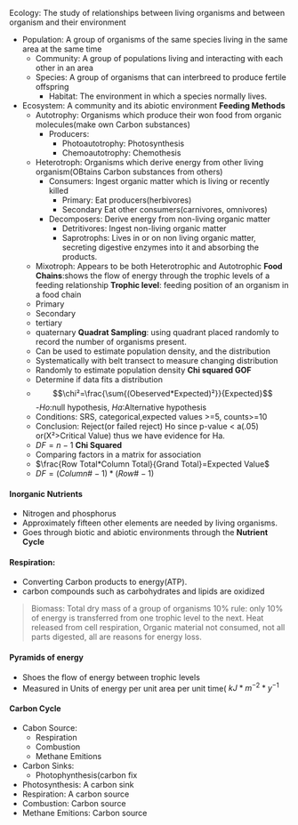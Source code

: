 Ecology: The study of relationships between living organisms and between organism and their environment
 - Population: A group of organisms of the  same species living in the same area at the same time
	 - Community: A group of populations living and interacting with each other in an area
	 - Species: A group of organisms that can interbreed to produce fertile offspring
		 - Habitat: The environment in which a species normally lives.
- Ecosystem:  A community and its abiotic environment
**Feeding Methods**
	- Autotrophy: Organisms which produce their won food from organic molecules(make own Carbon substances)
		- Producers:
			- Photoautotrophy: Photosynthesis
			- Chemoautotrophy: Chemothesis
	- Heterotroph: Organisms which derive energy from other living organism(OBtains Carbon substances from others)
		- Consumers: Ingest organic matter which is living or recently killed
			- Primary: Eat producers(herbivores)
			- Secondary Eat other consumers(carnivores, omnivores)
		- Decomposers: Derive energy from non-living organic matter
			- Detritivores: Ingest non-living organic matter
			- Saprotrophs: Lives in or on non living organic matter, secreting digestive enzymes into it and absorbing the products.
	- Mixotroph: Appears to be both Heterotrophic and Autotrophic
**Food Chains**:shows the flow of energy through the trophic levels of a feeding relationship
**Trophic level**: feeding position of an organism in a food chain
	- Primary
	- Secondary
	- tertiary
	- quaternary
**Quadrat Sampling**: using quadrant placed randomly to record the number of organisms present.
	- Can be used to estimate population density, and the distribution
	- Systematically with belt transect to measure changing distribution
	- Randomly to estimate population density
**Chi squared GOF**
	- Determine if data fits a distribution
	- $$\chi²=\frac{\sum{(Obeserved*Expected)²}}{Expected}$$
	-*Ho*:null hypothesis, *Ha*:Alternative hypothesis
	- Conditions: SRS, categorical,expected values >=5, counts>=10
	- Conclusion: Reject(or failed reject) Ho since p-value < a(.05) or(X²>Critical Value) thus we have evidence for Ha. 
	- $DF = n-1$
**Chi Squared**
	- Comparing factors in a matrix for association
	- $\frac{Row Total*Column Total}{Grand Total}=Expected Value$
	- $DF=(Column\#-1)*(Row\# -1)$
#### Inorganic Nutrients
 - Nitrogen and phosphorus
 - Approximately fifteen other elements are needed by living organisms.
 - Goes through biotic and abiotic environments through the **Nutrient Cycle**
 #### Respiration: 
 - Converting Carbon products to energy(ATP).
 - carbon compounds such as carbohydrates and lipids are oxidized
> Biomass: Total dry mass of a group of organisms
> 10% rule: only 10% of energy is transferred from one trophic level to the next. Heat released from cell respiration, Organic material not consumed, not all parts digested, all are reasons for energy loss.

#### Pyramids of energy
 - Shoes the flow of energy between trophic levels
 - Measured in Units of energy per unit area per unit time( $kJ*m^{-2} * y^{-1}$

#### Carbon Cycle
 - Cabon Source:
	 - Respiration
	 - Combustion
	 - Methane Emitions
 - Carbon Sinks:
	 - Photophynthesis(carbon fix
 - Photosynthesis: A carbon sink
 - Respiration: A carbon source
 - Combustion: Carbon source
 - Methane Emitions: Carbon source
<!--stackedit_data:
eyJoaXN0b3J5IjpbMTIxNDM1NzUyOSw0ODE3MTE1NDQsLTE3Nz
kwNDk3NjQsNDQ1ODQ2MTA4LC0yMDM3NjQyNjcxLDExMzI3NDg4
MDksMzc0MTAyNTIxLC03NDg4OTYzNzgsOTc4NTQzNzYsLTEzMT
M3OTI4ODQsMTg2ODUyODk4LC0xMjIzNTUzNTEyLC0xMTYxMDk0
MzQyLC0xNjA4OTg2MjcwLDE2NzMzOTU3NTEsLTI5NTcyMzgzNi
w4NjQ3MzA1Nyw3MDU5Nzc2OTQsLTE4NjI0NzA3NjYsNTAwMzMz
MDczXX0=
-->